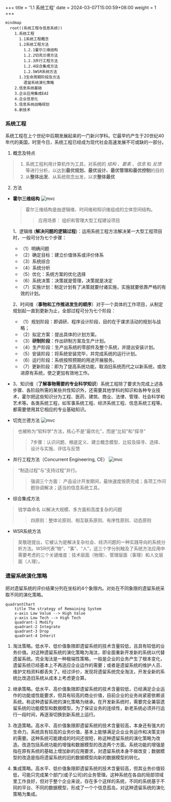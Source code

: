 +++
title = '1.1 系统工程'
date = 2024-03-07T15:00:59+08:00
weight = 1
+++

```mermaid
mindmap
  root((系统工程与信息系统))
    1.系统工程
      1.1系统工程概念
      1.2系统工程方法
        1.2.1霍尔三维结构
        1.2.2切克兰德方法
        1.2.3并行工程方法
        1.2.4综合集成方法
        1.2.5WSR系统方法
      1.3生命周期阶段及方法
        遗留系统演化策略
    2.信息系统基础
    3.企业应用集成EAI
    4.企业信息化
    5.信息系统战略规划
    6.新技术
```

### 系统工程
系统工程在上个世纪中后期发展起来的一门新兴学科。它最早约产生于20世纪40年代的美国，时至今日，系统工程已经成为现代社会高速发展不可或缺的一部分。

1. 概念及特点
> 1. 系统工程利用计算机作为工具，对系统的 _结构_ 、_要素_ 、_信息_ 和 _反馈_ 等进行分析，以达到**最优规划、最优设计、最优管理和最优控制**的目的
> 2. 从**整体出发**、从系统观念出发，以求**整体最优**

2. 方法
- **霍尔三维结构**
    ![mvc](../../../images/content/ruankao/hall_3d.png)
    > 霍尔三维结构是由逻辑维、时间维和知识维组成的立体空间结构。
    >> 应用场景： 组织和管理大型工程建设项目

    1、逻辑维 (**解决问题的逻辑过程**)：运用系统工程方法解决某一大型工程项目时，一般可分为七个步骤：
    * （1）明确问题
    * （2）确定目标：建立价值体系或评价体系
    * （3）系统综合
    * （4）系统分析
    * （5）优化：系统方案的优化选择
    * （6）系统决策：决策就是管理，决策就是决定
    * （7）实施计划：制定计划有了决策就要付诸实施，实施就要依靠严格的有效的计划。


    2、时间维（**事物和工作推进发生的顺序**）对于一个具体的工作项目，从制定规划起一直到更新为止，全部过程可分为七个阶段：
    * （1）规划阶段：即调研、程序设计阶段，目的在于谋求活动的规划与战略；
    * （2）拟定方案：提出具体的计划方案。
    * （3）**研制阶段**：作出研制方案及生产计划。
    * （4）生产阶段：生产出系统的零部件及整个系统，并提出安装计划。
    * （5）安装阶段：将系统安装完毕，并完成系统的运行计划。
    * （6）运行阶段：系统按照预期的用途开展服务。
    * （7）更新阶段：即为了提高系统功能，取消旧系统而代之以新系统，或改进原有系统，使之更加有效地工作。
* 
    3、知识维（**了解事物需要的专业科学知识**）系统工程除了要求为完成上述各步骤、各阶段所需的某些共性知识外，还需要其他学科的知识和各种专业技术，霍尔把这些知识分为工程、医药、建筑、商业、法律、管理、社会科学和艺术等。各类系统工程，如军事系统工程、经济系统工程、信息系统工程等。都需要使用其它相应的专业基础知识。
- 切克兰德方法
![mvc](../../../images/content/ruankao/qkld.jpg)
> 也被称为“软科学”方法，核心不是“最优化”，而是“比较”和“探寻”
>> 7步骤：认识问题、根底定义、建立概念模型、比较及探寻、选择、设计与实施、评估与反馈
- 并行工程方法（Concurrent Engineering, CE）
![mvc](../../../images/content/ruankao/ce.png)
> “制造过程”与“支持过程”并行。
>> 强调三个方面： 产品设计开发期间，最快速度按质完成；各项工作问题协调解决；适当的信息系统工具。
- 综合集成方法
> 钱学森命名 以解决大规模、多方面和高度复杂的问题
>> 四原则：整体论原则、相互联系原则、有序性原则、动态原则
- WSR系统方法
> 吴敬琏提出，它被认为是解决复杂社会、经济问题的一种实践导向的系统分析方法。WSR代表“物”、“事”、“人”，这三个字分别触及了系统方法应用中需要考虑的三个关键维度：技术层面（物理）、管理层面（事理）和人文层面（人理）。



### 遗留系统演化策略
把对遗留系统的评价结果分列在坐标的4个象限内。对处在不同象限的遗留系统采取不同的演化策略。

```mermaid
quadrantChart
    title The strategy of Remaining System
    x-axis Low Value --> High Value
    y-axis Low Tech --> High Tech
    quadrant-1 Modify
    quadrant-2 Integrate
    quadrant-3 Drop
    quadrant-4 Inherit

```
1. 淘汰策略。低水平、低价值象限即遗留系统的技术含量较低，且具有较低的业务价值。对这种遗留系统的演化策略为淘汰，即全面重新开发新的系统以代替遗留系统。完全淘汰是一种极端性策略，一般是企业的业务产生了根本变化，遗留系统已经基本上不再适应企业运作的需要；或者是遗留系统的维护人员、维护文档资料都丢失了。经过评价，发现将遗留系统完全淘汰，开发全新的系统比改造旧系统从成本上考虑更合算。

2. 继承策略。低水平、高价值象限即遗留系统的技术含量较低，已经满足企业运作的功能或性能要求，但具有较高的商业价值，目前企业的业务尚紧密依赖该系统。称这种遗留系统的演化策略为继承。在开发新系统时，需要完全兼容遗留系统的功能模型和数据模型。为了保证业务的连续性，新老系统必须并行运行一段时间，再逐渐切换到新系统上运行。

3. 改造策略。高水平、高价值象限即遗留系统的技术含量较高，本身还有强大的生命力。系统具有较高的业务价值，基本上能够满足企业业务运作和决策支持的需要。这种系统可能建成的时间还很短，称这种遗留系统的演化策略为改造。改造包括系统功能的增强和数据模型的改造两个方面。系统功能的增强是指在原有系统的基础上增加新的应用要求，对遗留系统本身不做改变；数据模型的改造是指将遗留系统的旧的数据模型向新的数据模型的转化。

4. 集成策略。高水平、低价值象限即遗留系统的技术含量较高，但其业务价值较低，可能只完成某个部门(或子公司)的业务管理。这种系统在各自的局部领域里工作良好，但对于整个企业来说，存在多个这样的系统，不同的系统基于不同的平台、不同的数据模型，形成了一个个信息孤岛，对这种遗留系统的演化策略为集成。





